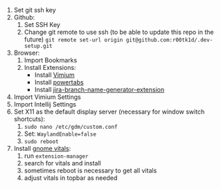 1. Set git ssh key
2. Github:
    1. Set SSH Key
    2. Change git remote to use ssh (to be able to update this repo in the future)
        `git remote set-url origin git@github.com:r00tk1d/.dev-setup.git`
3. Browser:
    1. Import Bookmarks
    2. Install Extensions:
        - Install [Vimium](https://chromewebstore.google.com/detail/vimium/dbepggeogbaibhgnhhndojpepiihcmeb)
        - Install [powertabs](https://github.com/r00tk1d/power-tabs)
        - Install [jira-branch-name-generator-extension](https://github.com/r00tk1d/jira-branch-name-generator-extension)
4. Import Vimium Settings
5. Import Intellij Settings 
6. Set X11 as the default display server (necessary for window switch shortcuts):
    1. `sudo nano /etc/gdm/custom.conf`
    2. Set: `WaylandEnable=false`
    3. `sudo reboot`
7. Install [gnome vitals](https://github.com/corecoding/Vitals):
    1. run `extension-manager`
    2. search for vitals and install
    3. sometimes reboot is necessary to get all vitals
    4. adjust vitals in topbar as needed